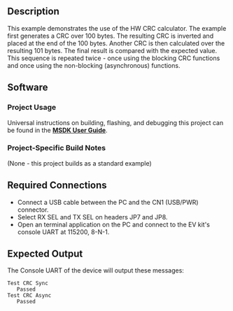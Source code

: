 ## Description

This example demonstrates the use of the HW CRC calculator.  The example first generates a CRC over 100 bytes.  The resulting CRC is inverted and placed at the end of the 100 bytes.  Another CRC is then calculated over the resulting 101 bytes.  The final result is compared with the expected value.  This sequence is repeated twice - once using the blocking CRC functions and once using the non-blocking (asynchronous) functions.


## Software

### Project Usage

Universal instructions on building, flashing, and debugging this project can be found in the **[MSDK User Guide](https://analogdevicesinc.github.io/msdk/USERGUIDE/)**.

### Project-Specific Build Notes

(None - this project builds as a standard example)

## Required Connections

-   Connect a USB cable between the PC and the CN1 (USB/PWR) connector.
-   Select RX SEL and TX SEL on headers JP7 and JP8.
-   Open an terminal application on the PC and connect to the EV kit's console UART at 115200, 8-N-1.

## Expected Output

The Console UART of the device will output these messages:

```
Test CRC Sync
   Passed
Test CRC Async
   Passed
```



